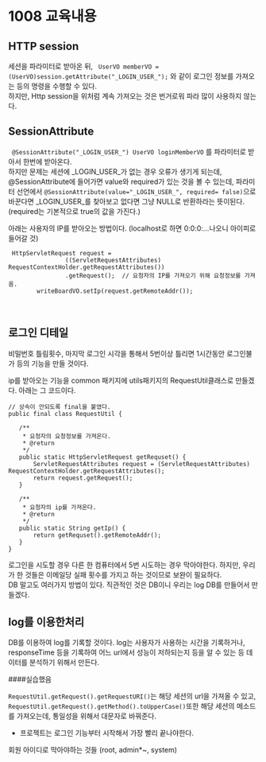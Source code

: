 # 1008 교육내용
## HTTP session
 세션을 파라미터로 받아온 뒤, ``` UserVO memberVO = (UserVO)session.getAttribute("_LOGIN_USER_");``` 와 같이 로그인 정보를 가져오는 등의 명령을 수행할 수 있다.</br>
 하지만, Http session을 위처럼 계속 가져오는 것은 번거로워 파라 많이 사용하지 않는다.</br>
 
## SessionAttribute
``` @SessionAttribute("_LOGIN_USER_") UserVO loginMemberVO``` 를 파라미터로 받아서 한번에 받아온다.</br>
하지만 문제는 세션에 _LOGIN_USER_가 없는 경우 오류가 생기게 되는데, @SessionAttribute에 들어가면 value와 required가 있는 것을 볼 수 있는데, 파라미터 선언에서 ```@SessionAttribute(value="_LOGIN_USER_", required= false)```으로 바꾼다면 _LOGIN_USER_를 찾아보고 없다면 그냥 NULL로 반환하라는 뜻이된다.(required는 기본적으로 true의 값을 가진다.)</br>

아래는 사용자의 IP를 받아오는 방법이다. (localhost로 하면 0:0:0:...나오니 아이피로 들어갈 것)</br>
```
 HttpServletRequest request = 
				((ServletRequestAttributes) RequestContextHolder.getRequestAttributes())
				.getRequest();	// 요청자의 IP를 가져오기 위해 요청정보를 가져옴.
		writeBoardVO.setIp(request.getRemoteAddr());
```
</br>

## 로그인 디테일
 비밀번호 틀림횟수, 마지막 로그인 시각을 통해서 5번이상 틀리면 1시간동안 로그인불가 등의 기능을 만들 것이다.</br>

 ip를 받아오는 기능을 common 패키지에 utils패키지의 RequestUtil클래스로 만들겠다. 아래는 그 코드이다. </br>
 ```
// 상속이 안되도록 final을 붙였다.
public final class RequestUtil {
	
	/**
	 * 요청자의 요청정보를 가져온다.
	 * @return
	 */
	public static HttpServletRequest getRequset() {
		ServletRequestAttributes request = (ServletRequestAttributes) RequestContextHolder.getRequestAttributes();
		return request.getRequest();
	}
	
	/**
	 * 요청자의 ip를 가져온다.
	 * @return
	 */
	public static String getIp() {
		return getRequset().getRemoteAddr();
	}
}
```

로그인을 시도할 경우 다른 한 컴퓨터에서 5번 시도하는 경우 막아야한다. 하지만, 우리가 한 것들은 이메일당 실패 횟수를 가지고 하는 것이므로 보완이 필요하다.</br>
DB 말고도 여러가지 방법이 있다. 직관적인 것은 DB이니 우리는 log DB를 만들어서 만들겠다.</br>

## log를 이용한처리
 DB를 이용하여 log를 기록할 것이다. log는 사용자가 사용하는 시간을 기록하거나, responseTime 등을 기록하여 어느 url에서 성능이 저하되는지 등을 알 수 있는 등 데이터를 분석하기 위해서 만든다.</br>

####실습했음</br>



 ```RequestUtil.getRequest().getRequestURI()```는 해당 세션의 url을 가져올 수 있고, ```RequestUtil.getRequest().getMethod().toUpperCase()```또한 해당 세션의 메소드를 가져오는데, 통일성을 위해서 대문자로 바꿔준다.





* 프로젝트는 로그인 기능부터 시작해서 가장 빨리 끝나야한다.</br>

회원 아이디로 막아야하는 것들 (root, admin*~, system)


 
 
